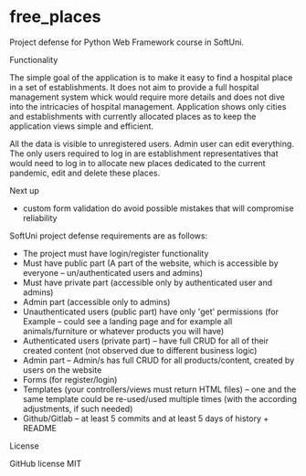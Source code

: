# free_places

Project defense for Python Web Framework course in SoftUni.

Functionality

The simple goal of the application is to make it easy to find a hospital place in a set of establishments. It does not aim to provide a full hospital
management system whick would require more details and does not dive into the intricacies of hospital management. Application shows only cities and
establishments with currently allocated places as to keep the application views simple and efficient.

All the data is visible to unregistered users. Admin user can edit everything. The only users required to log in are establishment representatives that
would need to log in to allocate new places dedicated to the current pandemic, edit and delete these places.

Next up

- custom form validation do avoid possible mistakes that will compromise reliability

SoftUni project defense requirements are as follows:

- The project must have login/register functionality
- Must have public part (A part of the website, which is accessible by everyone – un/authenticated users and admins)
- Must have private part (accessible only by authenticated user and admins)
- Admin part (accessible only to admins)
- Unauthenticated users (public part) have only 'get' permissions (for Example – could see а landing page and for example all animals/furniture or whatever
products you will have)
- Authenticated users (private part) – have full CRUD for all of their created content (not observed due to different business logic)
- Admin part – Admin/s has full CRUD for all products/content, created by users on the website
- Forms (for register/login)
- Templates (your controllers/views must return HTML files) – one and the same template could be re-used/used multiple times (with the according adjustments,
if such needed)
- Github/Gitlab – at least 5 commits and at least 5 days of history + README

License

GitHub license MIT
